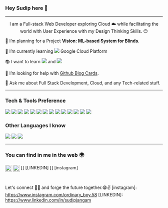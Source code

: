 ### Hey Sudip here 👋

---

<p align="center"

I am a Full-stack Web Developer exploring Cloud :cloud: while facilitating the world with User Experience with my Design Thinking Skills. :wink:
 
 🔭 I’m planning for a Project **Vision: ML-based System for Blinds**.
 
 🌱 I’m currently learning <img src="http://img.shields.io/badge/-4285F4?style=flat&logo=google%20cloud&logoColor=white"> Google Cloud Platform
 
 :books: I want to learn <img src="https://shields.io/badge/react-black?logo=react&style=for-the-badge"/> and <img src="https://img.shields.io/badge/-Angular-DD0031?style=flat-square&logo=angular&logoColor=white"/>
 
 🤔 I’m looking for help with [Github Blog Cards](https://github.com/Souravdey777/Github-Cards-External-Blogs).
 
 💬 Ask me about Full Stack Development, Cloud, and any Tech-related stuff.


---


### Tech & Tools Preference

<img src = "https://img.shields.io/badge/-HTML5-E34F26?style=flat&logo=html5&logoColor=white"> <img src = "https://img.shields.io/badge/-CSS3-1572B6?style=flat&logo=css3&logoColor=white">
<img src="https://img.shields.io/badge/-Bootstrap-563D7C?style=flat&logo=bootstrap&logoColor=white">
<img src="https://img.shields.io/badge/-JavaScript-eed718?style=flat&logo=javascript&logoColor=ffffff">
<img src="https://img.shields.io/badge/-React-000000?style=flat&logo=react&logoColor=00c8ff">
<img src="https://img.shields.io/badge/-Angular-DD0031?style=flat-square&logo=angular&logoColor=white"/>
<img src="https://shields.io/badge/MySQL-lightgrey?logo=mysql&style=plastic&logoColor=white&labelColor=blue">
<img src="https://img.shields.io/badge/-Node.js-3C873A?style=flat&logo=Node.js&logoColor=white">
<img src="https://img.shields.io/badge/-Firebase-FFA611?style=flat&logo=firebase&logoColor=FFFFFF">
<img src="http://img.shields.io/badge/-Google%20Cloud%20Platform-4285F4?style=flat&logo=google%20cloud&logoColor=white">
<img src="https://img.shields.io/badge/-Progressive Web Apps-5A0FC8?style=flat">
<img src="http://img.shields.io/badge/-Git-F1502F?style=flat&logo=git&logoColor=FFFFFF">
<img src="http://img.shields.io/badge/-Github-000000?style=flat&logo=github&logoColor=FFFFFF">
<img src="http://img.shields.io/badge/-VS%20Code-007ACC?style=flat&logo=visual%20studio%20code&logoColor=white">

### Other Languages I know
<img src="http://img.shields.io/badge/-Java-F89820?style=flat&logo=java&logoColor=white"> <img src="https://img.shields.io/badge/-C%20&%20C++-659ad2?style=flat&logo=c%2B%2B&logoColor=ffffff"> <img src="https://img.shields.io/badge/-Python-black?style=flat&logo=python&logoColor=white"> 

---


### You can find in me in the web 🌍
[<img align="left" alt="Sudipjangam | LinkedIn" width="22px" src="https://cdn.jsdelivr.net/npm/simple-icons@v3/icons/linkedin.svg" />] [LINKEDIN]
[<img align="left" alt="Sudipjangam | Instagram" width="22px" src="https://cdn.jsdelivr.net/npm/simple-icons@v3/icons/instagram.svg" />] [instagram]

<br/>


Let's connect 👨‍💻 and forge the future together.😁✌
[instagram]: https://www.instagram.com/ordinary_boy.58
[LINKEDIN]: https://www.linkedin.com/in/sudipjangam
